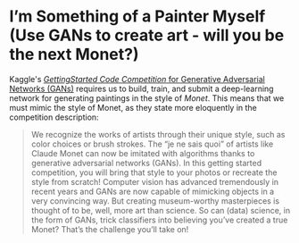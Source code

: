 # I’m Something of a Painter Myself (Use GANs to create art - will you be the next Monet?)
Kaggle's [*GettingStarted Code Competition* for Generative Adversarial Networks (GANs)](https://www.kaggle.com/competitions/gan-getting-started/overview) requires us to build, train, and submit a deep-learning network for generating paintings in the style of *Monet*. This means that we must mimic the style of Monet, as they state more eloquently in the competition description:

> We recognize the works of artists through their unique style, such as color choices or brush strokes. The “je ne sais quoi” of artists like Claude Monet can now be imitated with algorithms thanks to generative adversarial networks (GANs). In this getting started competition, you will bring that style to your photos or recreate the style from scratch! Computer vision has advanced tremendously in recent years and GANs are now capable of mimicking objects in a very convincing way. But creating museum-worthy masterpieces is thought of to be, well, more art than science. So can (data) science, in the form of GANs, trick classifiers into believing you’ve created a true Monet? That’s the challenge you’ll take on!
